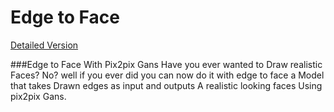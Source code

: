 # Edge to Face
[Detailed Version](https://medium.com/@nitisarath/edge-to-face-683005cdbbb6)

###Edge to Face With Pix2pix Gans
Have you ever wanted to Draw realistic Faces? No? well if you ever did you can now do it with edge to face a Model that takes Drawn edges as input and outputs A realistic looking faces Using pix2pix Gans.

